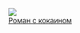 ![](/books/prose_contemporary/Марк%20Агеев/Роман%20с%20кокаином.jpg)  
[Роман с кокаином](/books/prose_contemporary/Марк%20Агеев/Роман%20с%20кокаином)
